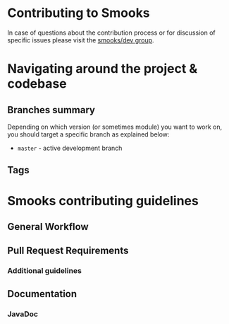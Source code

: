 # Contributing to Smooks

In case of questions about the contribution process or for discussion of specific issues please visit the [smooks/dev group][4].

# Navigating around the project & codebase

## Branches summary

Depending on which version (or sometimes module) you want to work on, you should target a specific branch as explained below:

* `master` - active development branch 


## Tags

# Smooks contributing guidelines

## General Workflow

## Pull Request Requirements

### Additional guidelines

## Documentation

### JavaDoc

[1]: http://www.smooks.org
[2]: http://www.smooks.org/mediawiki/index.php?title=Code_Contribution_Guide
[3]: https://groups.google.com/forum/#!forum/smooks-user
[4]: https://groups.google.com/forum/#!forum/smooks-dev
[5]: https://gitter.im/smooks/smooks
[6]: https://github.com/smooks/smooks/issues
